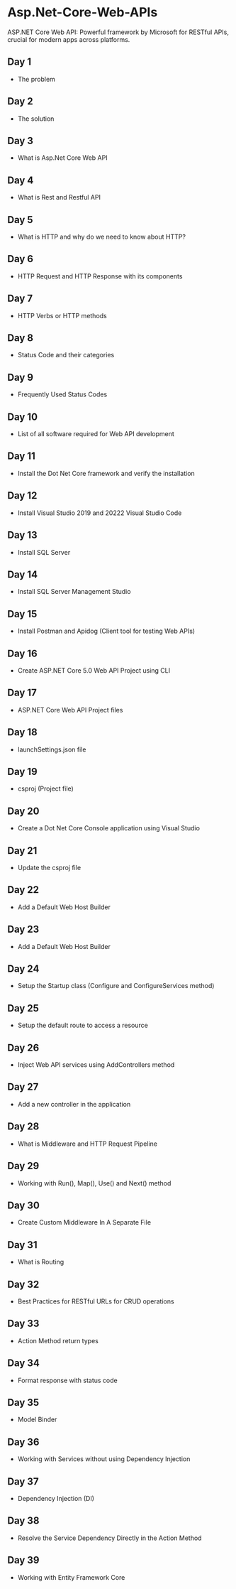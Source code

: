 # Asp.Net-Core-Web-APIs

ASP.NET Core Web API: Powerful framework by Microsoft for RESTful APIs, crucial for modern apps across platforms.

## Day 1

- The problem

## Day 2

- The solution

## Day 3

- What is Asp.Net Core Web API

## Day 4

- What is Rest and Restful API

## Day 5

- What is HTTP and why do we need to know about HTTP?

## Day 6

- HTTP Request and HTTP Response with its components

## Day 7

- HTTP Verbs or HTTP methods

## Day 8

- Status Code and their categories

## Day 9

- Frequently Used Status Codes

## Day 10

- List of all software required for Web API development

## Day 11

- Install the Dot Net Core framework and verify the installation

## Day 12

- Install Visual Studio 2019 and 20222 Visual Studio Code

## Day 13

- Install SQL Server

## Day 14

- Install SQL Server Management Studio

## Day 15

- Install Postman and Apidog (Client tool for testing Web APIs)

## Day 16

- Create ASP.NET Core 5.0 Web API Project using CLI

## Day 17

- ASP.NET Core Web API Project files

## Day 18

- launchSettings.json file

## Day 19

- csproj (Project file)

## Day 20

- Create a Dot Net Core Console application using Visual Studio

## Day 21

- Update the csproj file

## Day 22

- Add a Default Web Host Builder

## Day 23

- Add a Default Web Host Builder

## Day 24

- Setup the Startup class (Configure and ConfigureServices method)

## Day 25

- Setup the default route to access a resource

## Day 26

- Inject Web API services using AddControllers method

## Day 27

- Add a new controller in the application

## Day 28

- What is Middleware and HTTP Request Pipeline

## Day 29

- Working with Run(), Map(), Use() and Next() method

## Day 30

- Create Custom Middleware In A Separate File

## Day 31

- What is Routing

## Day 32

- Best Practices for RESTful URLs for CRUD operations

## Day 33

- Action Method return types

## Day 34

- Format response with status code

## Day 35

- Model Binder

## Day 36

- Working with Services without using Dependency Injection

## Day 37

- Dependency Injection (DI)

## Day 38

- Resolve the Service Dependency Directly in the Action Method

## Day 39

- Working with Entity Framework Core
